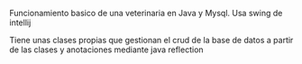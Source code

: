 Funcionamiento basico de una veterinaria en Java y Mysql. Usa swing de intellij

Tiene unas clases propias que gestionan el crud de la base de datos a partir de las clases y anotaciones mediante java reflection
